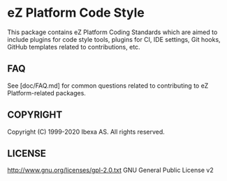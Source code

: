 # eZ Platform Code Style

This package contains eZ Platform Coding Standards which are aimed to include plugins
for code style tools, plugins for CI, IDE settings, Git hooks, GitHub templates related
to contributions, etc.

## FAQ

See [doc/FAQ.md] for common questions related to contributing to eZ Platform-related packages.

## COPYRIGHT

Copyright (C) 1999-2020 Ibexa AS. All rights reserved.

## LICENSE

http://www.gnu.org/licenses/gpl-2.0.txt GNU General Public License v2
